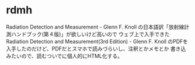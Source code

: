 # rdmh
Radiation Detection and Measurement - Glenn F. Knoll
の日本語訳「放射線計測ハンドブック(第４版)」が欲しいけど高いので
ウェブ上で入手できた
Radiation Detection and Measurement(3rd Edition) - Glenn F. Knoll
のPDFを入手したのだけど、PDFだとスマホで読みづらいし、注釈とかメモとか
書き込みたいので、読むついでに個人的にHTML化する。
